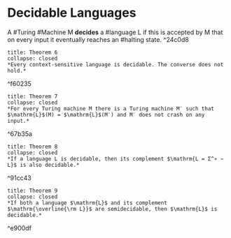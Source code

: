 # Decidable Languages

A #Turing #Machine $\mathrm{M}$ **decides** a #language $\mathrm{L}$ if this is accepted by $\mathrm{M}$ that on every input it eventually reaches an #halting state. ^24c0d8

```ad-abstract
title: Theorem 6
collapse: closed
*Every context-sensitive language is decidable. The converse does not hold.*
```

^f60235

```ad-abstract
title: Theorem 7
collapse: closed
*For every Turing machine M there is a Turing machine M′ such that $\mathrm{L}$(M) = $\mathrm{L}$(M′) and M′ does not crash on any input.*
```

^67b35a

```ad-abstract
title: Theorem 8
collapse: closed
*If a language L is decidable, then its complement $\mathrm{L = Σ^∗ − L}$ is also decidable.*
```

^91cc43

```ad-abstract
title: Theorem 9
collapse: closed
*If both a language $\mathrm{L}$ and its complement $\mathrm{\overline{\rm L}}$ are semidecidable, then $\mathrm{L}$ is decidable.*
```

^e900df
